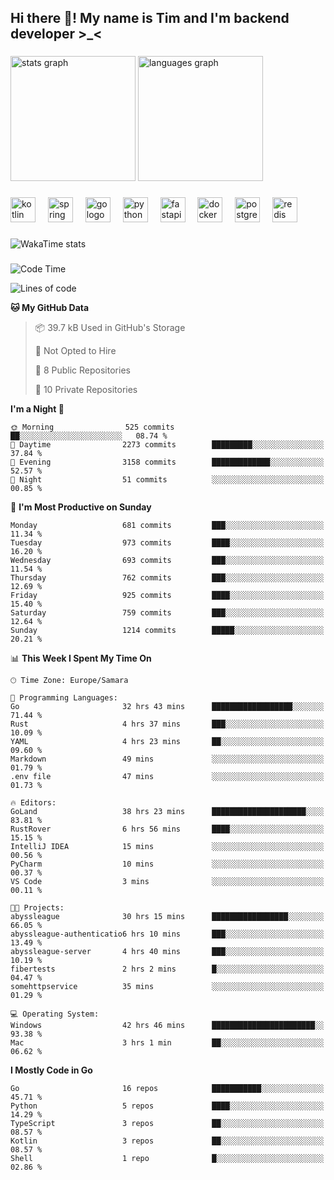 <h2 align="left">Hi there 👋! My name is Tim and I'm backend developer >_<</h2>

###

<div align="left">
  <img src="https://github-readme-stats-qilm.vercel.app/api?username=intezya&hide_title=false&hide_rank=false&show_icons=true&include_all_commits=true&count_private=true&disable_animations=false&theme=omni&locale=en&hide_border=true&order=1&show=prs_merged&hide=issues" height="200" alt="stats graph"  />
  <img src="https://github-readme-stats-qilm.vercel.app/api/top-langs?username=intezya&locale=en&hide_title=false&layout=donut&langs_count=5&theme=omni&hide_border=true&order=2&exclude_repo=github-readme-stats&hide=mako" height="200" alt="languages graph"  />
</div>

###

<div align="left">
  <img src="https://img.shields.io/badge/Kotlin-7F52FF?logo=kotlin&logoColor=white&style=for-the-badge" height="40" alt="kotlin logo"  />
  <img width="12" />
  <img src="https://img.shields.io/badge/Spring-6DB33F?logo=spring&logoColor=black&style=for-the-badge" height="40" alt="spring logo"  />
  <img width="12" />
  <img src="https://img.shields.io/badge/Go-00ADD8?logo=go&logoColor=white&style=for-the-badge" height="40" alt="go logo"  />
  <img width="12" />
  <img src="https://img.shields.io/badge/Python-3776AB?logo=python&logoColor=white&style=for-the-badge" height="40" alt="python logo"  />
  <img width="12" />
  <img src="https://img.shields.io/badge/FastAPI-009688?logo=fastapi&logoColor=white&style=for-the-badge" height="40" alt="fastapi logo"  />
  <img width="12" />
  <img src="https://img.shields.io/badge/Docker-2496ED?logo=docker&logoColor=white&style=for-the-badge" height="40" alt="docker logo"  />
  <img width="12" />
  <img src="https://img.shields.io/badge/PostgreSQL-4169E1?logo=postgresql&logoColor=white&style=for-the-badge" height="40" alt="postgresql logo"  />
  <img width="12" />
  <img src="https://img.shields.io/badge/Redis-DC382D?logo=redis&logoColor=white&style=for-the-badge" height="40" alt="redis logo"  />
</div>

###

<picture>
	<source
		srcset="https://github-readme-stats-qilm.vercel.app/api/wakatime?username=intezya&theme=omni&layout=compact&hide_border=true"
		media="(prefers-color-scheme: dark)%2C (prefers-color-scheme: no-preference)"
	/>
	<img alt="WakaTime stats" src="https://github-readme-stats-qilm.vercel.app/api/wakatime?username=intezya&theme=omni&layout=compact&hide_border=true&"/>
</picture>

###

<!--START_SECTION:waka-->
![Code Time](http://img.shields.io/badge/Code%20Time-651%20hrs%2049%20mins-blue)

![Lines of code](https://img.shields.io/badge/From%20Hello%20World%20I%27ve%20Written-889.9%20thousand%20lines%20of%20code-blue)

**🐱 My GitHub Data** 

> 📦 39.7 kB Used in GitHub's Storage 
 > 
> 🚫 Not Opted to Hire
 > 
> 📜 8 Public Repositories 
 > 
> 🔑 10 Private Repositories 
 > 
**I'm a Night 🦉** 

```text
🌞 Morning                525 commits         ██░░░░░░░░░░░░░░░░░░░░░░░   08.74 % 
🌆 Daytime                2273 commits        █████████░░░░░░░░░░░░░░░░   37.84 % 
🌃 Evening                3158 commits        █████████████░░░░░░░░░░░░   52.57 % 
🌙 Night                  51 commits          ░░░░░░░░░░░░░░░░░░░░░░░░░   00.85 % 
```
📅 **I'm Most Productive on Sunday** 

```text
Monday                   681 commits         ███░░░░░░░░░░░░░░░░░░░░░░   11.34 % 
Tuesday                  973 commits         ████░░░░░░░░░░░░░░░░░░░░░   16.20 % 
Wednesday                693 commits         ███░░░░░░░░░░░░░░░░░░░░░░   11.54 % 
Thursday                 762 commits         ███░░░░░░░░░░░░░░░░░░░░░░   12.69 % 
Friday                   925 commits         ████░░░░░░░░░░░░░░░░░░░░░   15.40 % 
Saturday                 759 commits         ███░░░░░░░░░░░░░░░░░░░░░░   12.64 % 
Sunday                   1214 commits        █████░░░░░░░░░░░░░░░░░░░░   20.21 % 
```


📊 **This Week I Spent My Time On** 

```text
🕑︎ Time Zone: Europe/Samara

💬 Programming Languages: 
Go                       32 hrs 43 mins      ██████████████████░░░░░░░   71.44 % 
Rust                     4 hrs 37 mins       ███░░░░░░░░░░░░░░░░░░░░░░   10.09 % 
YAML                     4 hrs 23 mins       ██░░░░░░░░░░░░░░░░░░░░░░░   09.60 % 
Markdown                 49 mins             ░░░░░░░░░░░░░░░░░░░░░░░░░   01.79 % 
.env file                47 mins             ░░░░░░░░░░░░░░░░░░░░░░░░░   01.73 % 

🔥 Editors: 
GoLand                   38 hrs 23 mins      █████████████████████░░░░   83.81 % 
RustRover                6 hrs 56 mins       ████░░░░░░░░░░░░░░░░░░░░░   15.15 % 
IntelliJ IDEA            15 mins             ░░░░░░░░░░░░░░░░░░░░░░░░░   00.56 % 
PyCharm                  10 mins             ░░░░░░░░░░░░░░░░░░░░░░░░░   00.37 % 
VS Code                  3 mins              ░░░░░░░░░░░░░░░░░░░░░░░░░   00.11 % 

🐱‍💻 Projects: 
abyssleague              30 hrs 15 mins      █████████████████░░░░░░░░   66.05 % 
abyssleague-authenticatio6 hrs 10 mins       ███░░░░░░░░░░░░░░░░░░░░░░   13.49 % 
abyssleague-server       4 hrs 40 mins       ███░░░░░░░░░░░░░░░░░░░░░░   10.19 % 
fibertests               2 hrs 2 mins        █░░░░░░░░░░░░░░░░░░░░░░░░   04.47 % 
somehttpservice          35 mins             ░░░░░░░░░░░░░░░░░░░░░░░░░   01.29 % 

💻 Operating System: 
Windows                  42 hrs 46 mins      ███████████████████████░░   93.38 % 
Mac                      3 hrs 1 min         ██░░░░░░░░░░░░░░░░░░░░░░░   06.62 % 
```

**I Mostly Code in Go** 

```text
Go                       16 repos            ███████████░░░░░░░░░░░░░░   45.71 % 
Python                   5 repos             ████░░░░░░░░░░░░░░░░░░░░░   14.29 % 
TypeScript               3 repos             ██░░░░░░░░░░░░░░░░░░░░░░░   08.57 % 
Kotlin                   3 repos             ██░░░░░░░░░░░░░░░░░░░░░░░   08.57 % 
Shell                    1 repo              █░░░░░░░░░░░░░░░░░░░░░░░░   02.86 % 
```




<!--END_SECTION:waka-->
